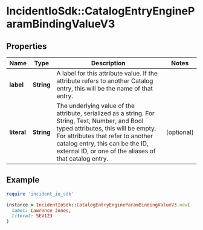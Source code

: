 # IncidentIoSdk::CatalogEntryEngineParamBindingValueV3

## Properties

| Name | Type | Description | Notes |
| ---- | ---- | ----------- | ----- |
| **label** | **String** | A label for this attribute value. If the attribute refers to another Catalog entry, this will be the name of that entry. |  |
| **literal** | **String** | The underlying value of the attribute, serialized as a string.  For String, Text, Number, and Bool typed attributes, this will be empty. For attributes that refer to another catalog entry, this can be the ID, external ID, or one of the aliases of that catalog entry. | [optional] |

## Example

```ruby
require 'incident_io_sdk'

instance = IncidentIoSdk::CatalogEntryEngineParamBindingValueV3.new(
  label: Lawrence Jones,
  literal: SEV123
)
```


